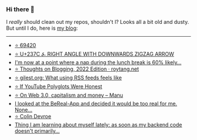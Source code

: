 ### Hi there 👋

I _really_ should clean out my repos, shouldn't I? Looks all a bit old and dusty. But until I do, here is [my blog](https://lostfocus.de/):

--- 

<!-- POST-LIST:START -->
- [⭐️ 69420](https://lostfocus.de/2022/04/13/230509/)
- [⭐️ U+237C ⍼ RIGHT ANGLE WITH DOWNWARDS ZIGZAG ARROW](https://lostfocus.de/2022/04/13/230507/)
- [I&#39;m now at a point where a nap during the lunch break is 60% likely…](https://lostfocus.de/2022/04/13/230506/)
- [⭐️ Thoughts on Blogging, 2022 Edition · roytang.net](https://lostfocus.de/2022/04/13/230505/)
- [⭐️ gilest.org: What using RSS feeds feels like](https://lostfocus.de/2022/04/13/230504/)
- [⭐️ If YouTube Polyglots Were Honest](https://lostfocus.de/2022/04/12/230503/)
- [⭐️ On Web 3.0, capitalism and money – Manu](https://lostfocus.de/2022/04/12/230501/)
- [I looked at the BeReal-App and decided it would be too real for me. None…](https://lostfocus.de/2022/04/12/230496/)
- [⭐️ Colin Devroe](https://lostfocus.de/2022/04/08/230493/)
- [Thing I am learning about myself lately: as soon as my backend code doesn&#39;t primarily…](https://lostfocus.de/2022/04/06/230488/)
<!-- POST-LIST:END -->

<!--
**lostfocus/lostfocus** is a ✨ _special_ ✨ repository because its `README.md` (this file) appears on your GitHub profile.

Here are some ideas to get you started:

- 🔭 I’m currently working on ...
- 🌱 I’m currently learning ...
- 👯 I’m looking to collaborate on ...
- 🤔 I’m looking for help with ...
- 💬 Ask me about ...
- 📫 How to reach me: ...
- 😄 Pronouns: ...
- ⚡ Fun fact: ...
-->
